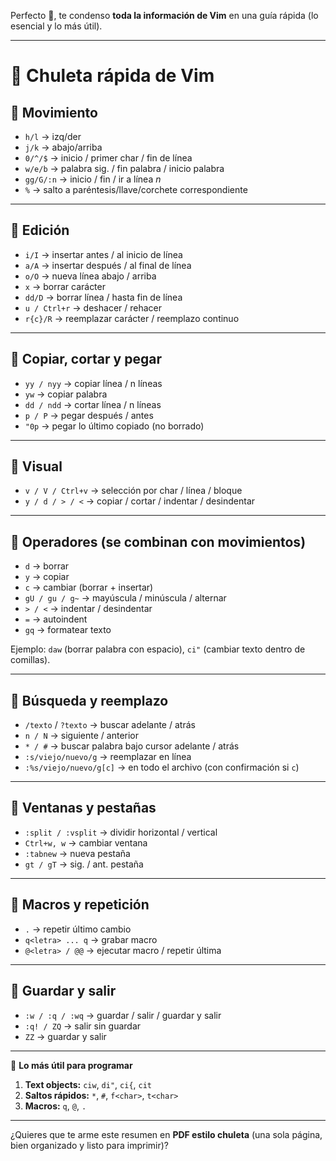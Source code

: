 Perfecto 🚀, te condenso **toda la información de Vim** en una guía 
rápida (lo esencial y lo más útil).

---

# 📝 **Chuleta rápida de Vim**

## 🔹 Movimiento

* `h/l` → izq/der
* `j/k` → abajo/arriba
* `0/^/$` → inicio / primer char / fin de línea
* `w/e/b` → palabra sig. / fin palabra / inicio palabra
* `gg/G/:n` → inicio / fin / ir a línea *n*
* `%` → salto a paréntesis/llave/corchete correspondiente

---

## 🔹 Edición

* `i/I` → insertar antes / al inicio de línea
* `a/A` → insertar después / al final de línea
* `o/O` → nueva línea abajo / arriba
* `x` → borrar carácter
* `dd/D` → borrar línea / hasta fin de línea
* `u / Ctrl+r` → deshacer / rehacer
* `r{c}/R` → reemplazar carácter / reemplazo continuo

---

## 🔹 Copiar, cortar y pegar

* `yy / nyy` → copiar línea / n líneas
* `yw` → copiar palabra
* `dd / ndd` → cortar línea / n líneas
* `p / P` → pegar después / antes
* `"0p` → pegar lo último copiado (no borrado)

---

## 🔹 Visual

* `v / V / Ctrl+v` → selección por char / línea / bloque
* `y / d / > / <` → copiar / cortar / indentar / desindentar

---

## 🔹 Operadores (se combinan con movimientos)

* `d` → borrar
* `y` → copiar
* `c` → cambiar (borrar + insertar)
* `gU / gu / g~` → mayúscula / minúscula / alternar
* `> / <` → indentar / desindentar
* `=` → autoindent
* `gq` → formatear texto

Ejemplo: `daw` (borrar palabra con espacio), `ci"` (cambiar texto 
dentro de comillas).

---

## 🔹 Búsqueda y reemplazo

* `/texto` / `?texto` → buscar adelante / atrás
* `n / N` → siguiente / anterior
* `* / #` → buscar palabra bajo cursor adelante / atrás
* `:s/viejo/nuevo/g` → reemplazar en línea
* `:%s/viejo/nuevo/g[c]` → en todo el archivo (con confirmación si `c`)

---

## 🔹 Ventanas y pestañas

* `:split / :vsplit` → dividir horizontal / vertical
* `Ctrl+w, w` → cambiar ventana
* `:tabnew` → nueva pestaña
* `gt / gT` → sig. / ant. pestaña

---

## 🔹 Macros y repetición

* `.` → repetir último cambio
* `q<letra> ... q` → grabar macro
* `@<letra> / @@` → ejecutar macro / repetir última

---

## 🔹 Guardar y salir

* `:w / :q / :wq` → guardar / salir / guardar y salir
* `:q! / ZQ` → salir sin guardar
* `ZZ` → guardar y salir

---

📌 **Lo más útil para programar**

1. **Text objects:** `ciw`, `di"`, `ci{`, `cit`
2. **Saltos rápidos:** `*`, `#`, `f<char>`, `t<char>`
3. **Macros:** `q`, `@`, `.`

---

¿Quieres que te arme este resumen en **PDF estilo chuleta** (una sola 
página, bien organizado y listo para imprimir)?

